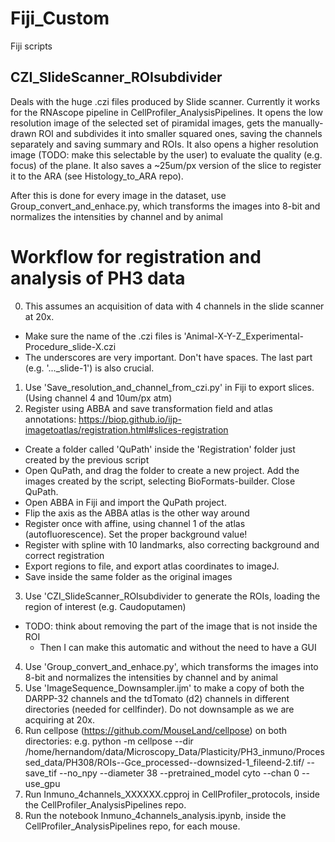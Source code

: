 # Fiji_Custom
Fiji scripts

## CZI_SlideScanner_ROIsubdivider
Deals with the huge .czi files produced by Slide scanner. Currently it works for the RNAscope pipeline in CellProfiler_AnalysisPipelines. 
It opens the low resolution image of the selected set of piramidal images, gets the manually-drawn ROI and subdivides it into smaller squared ones, saving the channels separately and saving summary and ROIs. It also opens a higher resolution image (TODO: make this selectable by the user) to evaluate the quality (e.g. focus) of the plane. It also saves a ~25um/px version of the slice to register it to the ARA (see Histology_to_ARA repo).

After this is done for every image in the dataset, use Group_convert_and_enhace.py, which transforms the images into 8-bit and normalizes the intensities by channel and by animal

# Workflow for registration and analysis of PH3 data
0. This assumes an acquisition of data with 4 channels in the slide scanner at 20x.
  - Make sure the name of the .czi files is 'Animal-X-Y-Z_Experimental-Procedure_slide-X.czi
  - The underscores are very important. Don't have spaces. The last part (e.g. '..._slide-1') is also crucial.
1. Use 'Save_resolution_and_channel_from_czi.py' in Fiji to export slices. (Using channel 4 and 10um/px atm)
2. Register using ABBA and save transformation field and atlas annotations: https://biop.github.io/ijp-imagetoatlas/registration.html#slices-registration
  - Create a folder called 'QuPath' inside the 'Registration' folder just created by the previous script
  - Open QuPath, and drag the folder to create a new project. Add the images created by the script, selecting BioFormats-builder. Close QuPath.
  - Open ABBA in Fiji and import the QuPath project.
  - Flip the axis as the ABBA atlas is the other way around
  - Register once with affine, using channel 1 of the atlas (autofluorescence). Set the proper background value!
  - Register with spline with 10 landmarks, also correcting background and correct registration
  - Export regions to file, and export atlas coordinates to imageJ.
  - Save inside the same folder as the original images
3. Use 'CZI_SlideScanner_ROIsubdivider to generate the ROIs, loading the region of interest (e.g. Caudoputamen)
  - TODO: think about removing the part of the image that is not inside the ROI
    - Then I can make this automatic and without the need to have a GUI
4. Use 'Group_convert_and_enhace.py', which transforms the images into 8-bit and normalizes the intensities by channel and by animal
5. Use 'ImageSequence_Downsampler.ijm' to make a copy of both the DARPP-32 channels and the tdTomato (d2) channels in different directories (needed for cellfinder). Do not downsample as we are acquiring at 20x.
6. Run cellpose (https://github.com/MouseLand/cellpose) on both directories: e.g. python -m cellpose --dir /home/hernandom/data/Microscopy_Data/Plasticity/PH3_inmuno/Processed_data/PH308/ROIs--Gce_processed--downsized-1_fileend-2.tif/ --save_tif --no_npy --diameter 38 --pretrained_model cyto --chan 0 --use_gpu
7. Run Inmuno_4channels_XXXXXX.cpproj in CellProfiler_protocols, inside the CellProfiler_AnalysisPipelines repo.
8. Run the notebook Inmuno_4channels_analysis.ipynb, inside the CellProfiler_AnalysisPipelines repo, for each mouse.

